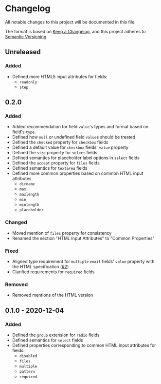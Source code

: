 # Changelog

All notable changes to this project will be documented in this file.

The format is based on [Keep a Changelog][kac], and this project adheres to
[Semantic Versioning][semver].

[kac]: https://keepachangelog.com/en/1.0.0
[semver]: https://semver.org/spec/v2.0.0.html

## Unreleased

### Added

* Defined more HTML5 input attributes for fields:
  * `readonly`
  * `step`

## 0.2.0

### Added

* Added recommendation for field `value`'s types and format based on field's
  `type`.
* Defined how `null` or undefined field `value`s should be treated
* Defined the `checked` property for `checkbox` fields
* Defined a default value for `checkbox` fields' `value` property
* Defined the `size` property for `select` fields
* Defined semantics for placeholder label options in `select` fields
* Defined the `accept` property for `files` fields
* Defined semantics for `textarea` fields
* Defined more common properties based on common HTML input attributes
  * `dirname`
  * `max`
  * `maxlength`
  * `min`
  * `minlength`
  * `placeholder`

### Changed

* Moved mention of `files` property for consistency
* Renamed the section "HTML Input Attributes" to "Common Properties"

### Fixed

* Aligned type requirement for `multiple` `email` fields' `value` property with
  the HTML specification ([#2])
* Clarified requirements for `required` fields

[#2]: https://github.com/dillonredding/siren-extensions/issues/2

### Removed

* Removed mentions of the HTML version

## 0.1.0 - 2020-12-04

### Added

* Defined the `group` extension for `radio` fields
* Defined semantics for `select` fields
* Defined properties corresponding to common HTML input attributes for fields:
  * `disabled`
  * `files`
  * `multiple`
  * `pattern`
  * `required`
